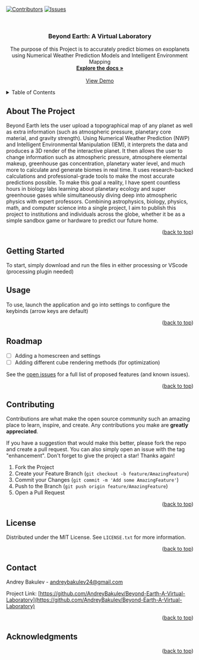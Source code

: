 <!-- Improved compatibility of back to top link: See: https://github.com/othneildrew/Best-README-Template/pull/73 -->
<a name="Beyond Earth: A Virtual Laboratory"></a>
<!--
*** Thanks for checking out the Best-README-Template. If you have a suggestion
*** that would make this better, please fork the repo and create a pull request
*** or simply open an issue with the tag "enhancement".
*** Don't forget to give the project a star!
*** Thanks again! Now go create something AMAZING! :D
-->



<!-- PROJECT SHIELDS -->
<!--
*** I'm using markdown "reference style" links for readability.
*** Reference links are enclosed in brackets [ ] instead of parentheses ( ).
*** See the bottom of this document for the declaration of the reference variables
*** for contributors-url, forks-url, etc. This is an optional, concise syntax you may use.
*** https://www.markdownguide.org/basic-syntax/#reference-style-links
-->
[![Contributors][contributors-shield]][contributors-url]
[![Issues][issues-shield]][issues-url]



<!-- PROJECT LOGO -->
<br />
<div align="center">
  <a href="https://github.com/AndreyBakulev/Beyond-Earth-A-Virtual-Laboratory">
    <imgsrc="Images/logo.png" alt="Logo" width="80" height="80">
  </a>

<h3 align="center">Beyond Earth: A Virtual Laboratory</h3>

  <p align="center">
    The purpose of this Project is to accurately predict biomes on exoplanets using Numerical Weather Prediction Models and Intelligent Environment Mapping
    <br />
    <a href="https://github.com/AndreyBakulev/Beyond-Earth-A-Virtual-Laboratory"><strong>Explore the docs »</strong></a>
    <br />
    <br />
    <a href="https://github.com/AndreyBakulev/Beyond-Earth-A-Virtual-Laboratory">View Demo</a>
  </p>
</div>



<!-- TABLE OF CONTENTS -->
<details>
  <summary>Table of Contents</summary>
  <ol>
    <li>
      <a href="#about-the-project">About The Project</a>
      <ul>
      </ul>
    </li>
    <li>
      <a href="#getting-started">Getting Started</a>
      <ul>
        <li><a href="#prerequisites">Prerequisites</a></li>
        <li><a href="#installation">Installation</a></li>
      </ul>
    </li>
    <li><a href="#usage">Usage</a></li>
    <li><a href="#roadmap">Roadmap</a></li>
    <li><a href="#contributing">Contributing</a></li>
    <li><a href="#license">License</a></li>
    <li><a href="#contact">Contact</a></li>
    <li><a href="#acknowledgments">Acknowledgments</a></li>
  </ol>
</details>



<!-- ABOUT THE PROJECT -->
## About The Project
Beyond Earth lets the user upload a topographical map of any planet as well as extra information (such as atmospheric pressure, planetary core material, and gravity strength). Using Numerical Weather Prediction (NWP) and Intelligent Environmental Manipulation (IEM), it interprets the data and produces a 3D render of the interactive planet. It then allows the user to change information such as atmospheric pressure, atmosphere elemental makeup, greenhouse gas concentration, planetary water level, and much more to calculate and generate biomes in real time. It uses research-backed calculations and professional-grade tools to make the most accurate predictions possible. To make this goal a reality, I have spent countless hours in biology labs learning about planetary ecology and super greenhouse gases while simultaneously diving deep into atmospheric physics with expert professors. Combining astrophysics, biology, physics, math, and computer science into a single project, I aim to publish this project to institutions and individuals across the globe, whether it be as a simple sandbox game or hardware to predict our future home.

<p align="right">(<a href="#readme-top">back to top</a>)</p>



<!-- GETTING STARTED -->
## Getting Started

To start, simply download and run the files in either processing or VScode (processing plugin needed)

<!-- USAGE EXAMPLES -->
## Usage

To use, launch the application and go into  settings to configure the keybinds (arrow keys are default)


<p align="right">(<a href="#readme-top">back to top</a>)</p>



<!-- ROADMAP -->
## Roadmap

- [ ] Adding a homescreen and settings
- [ ] Adding different cube rendering methods (for optimization)

See the [open issues](https://github.com/AndreyBakulev/Beyond-Earth-A-Virtual-Laboratory/issues) for a full list of proposed features (and known issues).

<p align="right">(<a href="#readme-top">back to top</a>)</p>



<!-- CONTRIBUTING -->
## Contributing

Contributions are what make the open source community such an amazing place to learn, inspire, and create. Any contributions you make are **greatly appreciated**.

If you have a suggestion that would make this better, please fork the repo and create a pull request. You can also simply open an issue with the tag "enhancement".
Don't forget to give the project a star! Thanks again!

1. Fork the Project
2. Create your Feature Branch (`git checkout -b feature/AmazingFeature`)
3. Commit your Changes (`git commit -m 'Add some AmazingFeature'`)
4. Push to the Branch (`git push origin feature/AmazingFeature`)
5. Open a Pull Request

<p align="right">(<a href="#readme-top">back to top</a>)</p>



<!-- LICENSE -->
## License

Distributed under the MIT License. See `LICENSE.txt` for more information.

<p align="right">(<a href="#readme-top">back to top</a>)</p>



<!-- CONTACT -->
## Contact

Andrey Bakulev - andreybakulev24@gmail.com

Project Link: [https://github.com/AndreyBakulev/Beyond-Earth-A-Virtual-Laboratory](https://github.com/AndreyBakulev/Beyond-Earth-A-Virtual-Laboratory)

<p align="right">(<a href="#readme-top">back to top</a>)</p>



<!-- ACKNOWLEDGMENTS -->
## Acknowledgments


<p align="right">(<a href="#readme-top">back to top</a>)</p>



<!-- MARKDOWN LINKS & IMAGES -->
<!-- https://www.markdownguide.org/basic-syntax/#reference-style-links -->
[contributors-shield]: https://img.shields.io/github/contributors/AndreyBakulev/Beyond-Earth-A-Virtual-Laboratory.svg?style=for-the-badge
[contributors-url]: https://github.com/AndreyBakulev/Beyond-Earth-A-Virtual-Laboratory/graphs/contributors
[forks-shield]: https://img.shields.io/github/forks/AndreyBakulev/Beyond-Earth-A-Virtual-Laboratory.svg?style=for-the-badge
[forks-url]: https://github.com/AndreyBakulev/Beyond-Earth-A-Virtual-Laboratory/network/members
[stars-shield]: https://img.shields.io/github/stars/AndreyBakulev/Beyond-Earth-A-Virtual-Laboratory.svg?style=for-the-badge
[stars-url]: https://github.com/AndreyBakulev/Beyond-Earth-A-Virtual-Laboratory/stargazers
[issues-shield]: https://img.shields.io/github/issues/AndreyBakulev/Beyond-Earth-A-Virtual-Laboratory.svg?style=for-the-badge
[issues-url]: https://github.com/AndreyBakulev/Beyond-Earth-A-Virtual-Laboratory/issues
[license-shield]: https://img.shields.io/github/license/AndreyBakulev/Beyond-Earth-A-Virtual-Laboratory.svg?style=for-the-badge
[license-url]: https://github.com/AndreyBakulev/Beyond-Earth-A-Virtual-Laboratory/blob/master/LICENSE.txt
[linkedin-shield]: https://img.shields.io/badge/-LinkedIn-black.svg?style=for-the-badge&logo=linkedin&colorB=555
[linkedin-url]: https://linkedin.com/in/linkedin_username
[product-screenshot]: images/screenshot.png
[Next.js]: https://img.shields.io/badge/next.js-000000?style=for-the-badge&logo=nextdotjs&logoColor=white
[Next-url]: https://nextjs.org/
[React.js]: https://img.shields.io/badge/React-20232A?style=for-the-badge&logo=react&logoColor=61DAFB
[React-url]: https://reactjs.org/
[Vue.js]: https://img.shields.io/badge/Vue.js-35495E?style=for-the-badge&logo=vuedotjs&logoColor=4FC08D
[Vue-url]: https://vuejs.org/
[Angular.io]: https://img.shields.io/badge/Angular-DD0031?style=for-the-badge&logo=angular&logoColor=white
[Angular-url]: https://angular.io/
[Svelte.dev]: https://img.shields.io/badge/Svelte-4A4A55?style=for-the-badge&logo=svelte&logoColor=FF3E00
[Svelte-url]: https://svelte.dev/
[Laravel.com]: https://img.shields.io/badge/Laravel-FF2D20?style=for-the-badge&logo=laravel&logoColor=white
[Laravel-url]: https://laravel.com
[Bootstrap.com]: https://img.shields.io/badge/Bootstrap-563D7C?style=for-the-badge&logo=bootstrap&logoColor=white
[Bootstrap-url]: https://getbootstrap.com
[JQuery.com]: https://img.shields.io/badge/jQuery-0769AD?style=for-the-badge&logo=jquery&logoColor=white
[JQuery-url]: https://jquery.com 
[Processing-url]: https://processing.org/

